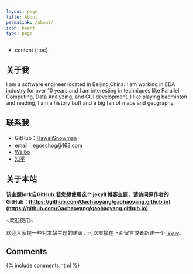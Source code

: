 ```yaml
---
layout: page
title: About
permalink: /about/
icon: heart
type: page
---
```


* content
{:toc}
## 关于我

I am a software engineer located in Beijing,China. I am working in EDA industry for over 10 years and I am interesting in techniques like Parallel Computing, Data Analyzing, and GUI development.
I like playing badminton and reading, I am a history buff and a big fan of maps and geography.

## 联系我

* GitHub：[HawaiiSnowman](https://github.com/egoechog)
* email：egoechog@163.com
* [Weibo](http://weibo.com/3115521wh)
* [知乎](https://www.zhihu.com/people/egoechog)

## 关于本站

**该主题fork自GitHub.若您想使用这个 jekyll 博客主题，请访问原作者的GitHub：[https://github.com/Gaohaoyang/gaohaoyang.github.io](https://github.com/Gaohaoyang/gaohaoyang.github.io)**

~欢迎使用~

欢迎大家提一些对本站主题的建议，可以直接在下面留言或者新建一个 [Issue](https://github.com/Gaohaoyang/gaohaoyang.github.io/issues)。

## Comments

{% include comments.html %}
